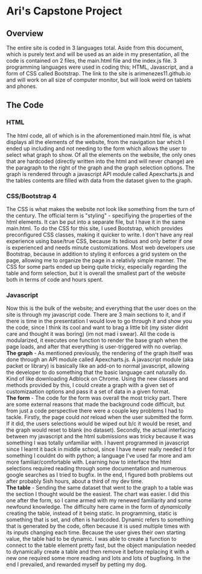 # Ari's Capstone Project

## Overview

The entire site is coded in 3 languages total. Aside from this document, which is purely text and will be used as an aide in my presentation, all the code is contained on 2 files, the main.html file and the index.js file. 3 programming languages were used in coding this; HTML, Javascript, and a form of CSS called Bootstrap. The link to the site is arimenezes11.github.io and will work on all size of computer monitor, but will look weird on tablets and phones. 

## The Code
### HTML
The html code, all of which is in the aforementioned main.html file, is what displays all the elements of the website, from the navigation bar which I ended up including and not needing to the form which allows the user to select what graph to show. Of all the elements on the website, the only ones that are hardcoded (directly written into the html and will never change) are the  paragraph to the right of the graph and the graph selection options. The graph is rendered through a javascript API module called Apexcharts.js and the tables contents are filled with data from the dataset given to the graph. 

### CSS/Bootstrap 4
The CSS is what makes the website not look like something from the turn of the century. The official term is "styling" - specifiying the properties of the html elements. It can be put into a separate file, but I have it in the same main.html. To do the CSS for this site, I used Bootstrap, which provides preconfigured CSS classes, making it quicker to write. I don't have any real experience using base/true CSS, because its tedious and only better if one is experienced and needs minute customizations. Most web developers use Bootstrap, because in addition to styling it enforces a grid system on the page, allowing me to organize the page in a relativly simple manner. The CSS for some parts ended up being quite tricky, especially regarding the table and form selection, but it is overall the smallest part of the website both in terms of code and hours spent. 

### Javascript
Now this is the bulk of the website; and everything that the user does on the site is through my javascript code. There are 3 main sections to it, and if there is time in the presentation I would love to go through it and show you the code, since I think its cool and want to brag a little bit (my sister didnt care and thought it was boring) (im not mad i swear). All the code is modularized, it executes one function to render the base graph when the page loads, and after that everything is user-triggered with no overlap.\
**The graph** - As mentioned previously, the rendering of the graph itself was done through an API module called Apexcharts.js. A javascript module (aka packet or library) is basically like an add-on to normal javascript, allowing the developer to do something that the basic language cant naturally do. Kind of like downloading Adblock on Chrome. Using the new classes and methods provided by this, I could create a graph with a given set of customizaation options and pass it a set of data in a given format. \
**The form** - The code for the form was overall the most tricky part. There are some external reasons that made the background code difficult, but from just a code perspective there were a couple key problems I had to tackle. Firstly, the page could *not* reload when the user submitted the form. If it did, the users selections would be wiped out b/c it would be reset, and the graph would reset to blank (no dataset). Secondly, the actual interfacing between my javascript and the html submissions was tricky because it was something I was totally unfamiliar with. I havent programmed in javascript since I learnt it back in middle school, since I have never really needed it for something I couldnt do with python; a language I've used far more and am more familiar/comfortable with. Learning how to interface the html selections required reading through some documentation and numerous google searches as I tried to bugfix. In the end, I figured both problems out after probably 5ish hours, about a third of my dev time. \
**The table** - Sending the same dataset that went to the graph to a table was the section I thought would be the easiest. The chart was easier. I did this one after the form, so I came armed with my renewed familiarity and some newfound knowledge. The difficulty here came in the form of *dynamically* creating the table, instead of it being static. In programming, static is something that is set, and often is hardcoded. Dynamic refers to something that is generated by the code, often because it is used multiple times with its inputs changing each time. Because the user gives their own starting value, the table had to be dynamic. I was able to create a function to connect to the table element pretty fast, but the object manipulation needed to dynamically create a table and then remove it before replacing it with a new one required some more reading and lots and lots of bugfixing. In the end I prevailed, and rewarded myself by petting my dog. 
